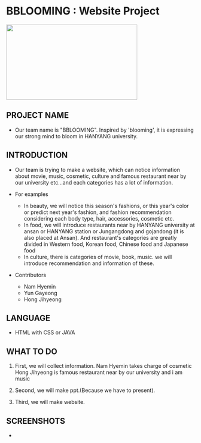 
# BBLOOMING : Website Project
<img src="https://github.com/hyemni/29-bblooming/tree/master/bblooming_content/bblooming2.jpg" width="350" height="200" />

## PROJECT NAME
* Our team name is "BBLOOMING".
  Inspired by 'blooming', it is expressing our strong mind to bloom in HANYANG university.

## INTRODUCTION
* Our team is trying to make a website, which can notice information about movie, music, cosmetic, culture
  and famous restaurant near by our university etc...and each categories has a lot of information.

* For examples
  - In beauty, we will notice this season's fashions, or this year's color or predict next year's fashion,
    and fashion recommendation considering each body type, hair, accessories, cosmetic etc.
  - In food, we will introduce restaurants near by HANYANG university at ansan or HANYANG station or Jungangdong and gojandong
    (it is also placed at Ansan).
    And restaurant's categories are greatly divided in Western food, Korean food, Chinese food and Japanese food
  - In culture, there is categories of movie, book, music.
    we will introduce recommendation and information of these.

* Contributors
  - Nam Hyemin
  - Yun Gayeong
  - Hong Jihyeong

## LANGUAGE
* HTML with CSS or JAVA

## WHAT TO DO
1. First, we will collect information.
   Nam Hyemin takes charge of cosmetic
   Hong Jihyeong is famous restaurant near by our university
   and i am music

2. Second, we will make ppt.(Because we have to present).

3. Third, we will make website.

## SCREENSHOTS

*

